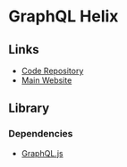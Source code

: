 # GraphQL Helix

## Links

- [Code Repository](https://github.com/contra/graphql-helix)
- [Main Website](https://graphql-helix.vercel.app/)

## Library

### Dependencies

- [GraphQL.js](/graphql/graphql-js.md)
